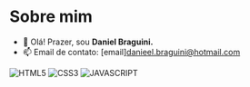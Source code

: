 # Sobre mim
- 👋 Olá! Prazer, sou **Daniel Braguini.**
- 📫 Email de contato: [email]danieel.braguini@hotmail.com


![HTML5](https://img.shields.io/badge/HTML5-E34F26?style=for-the-badge&logo=html5&logoColor=white) ![CSS3](https://img.shields.io/badge/CSS3-1572B6?style=for-the-badge&logo=css3&logoColor=white) ![JAVASCRIPT](https://img.shields.io/badge/JavaScript-323330?style=for-the-badge&logo=javascript&logoColor=F7DF1E)
